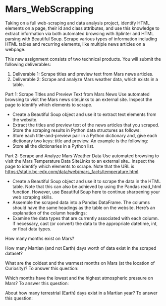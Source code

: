 # Mars_WebScrapping

Taking on a full web-scraping and data analysis project, identify HTML elements on a page, their id and class attributes, and use this knowledge to extract information via both automated browsing with Splinter and HTML parsing with Beautiful Soup. Scrape various types of information including HTML tables and recurring elements, like multiple news articles on a webpage.

This new assignment consists of two technical products. You will submit the following deliverables:
1. Deliverable 1: Scrape titles and preview text from Mars news articles.
2. Deliverable 2: Scrape and analyze Mars weather data, which exists in a table.

Part 1: Scrape Titles and Preview Text from Mars News
Use automated browsing to visit the Mars news siteLinks to an external site. Inspect the page to identify which elements to scrape.
- Create a Beautiful Soup object and use it to extract text elements from the website.
- Extract the titles and preview text of the news articles that you scraped. Store the scraping results in Python data structures as follows:
- Store each title-and-preview pair in a Python dictionary and, give each dictionary two keys: title and preview. An example is the following:
- Store all the dictionaries in a Python list.


Part 2: Scrape and Analyze Mars Weather Data
Use automated browsing to visit the Mars Temperature Data SiteLinks to an external site.. Inspect the page to identify which elements to scrape. Note that the URL is https://static.bc-edx.com/data/web/mars_facts/temperature.html.
- Create a Beautiful Soup object and use it to scrape the data in the HTML table. Note that this can also be achieved by using the Pandas read_html function. However, use Beautiful Soup here to continue sharpening your web scraping skills.
- Assemble the scraped data into a Pandas DataFrame. The columns should have the same headings as the table on the website. Here’s an explanation of the column headings:
- Examine the data types that are currently associated with each column. If necessary, cast (or convert) the data to the appropriate datetime, int, or float data types.


How many months exist on Mars?

How many Martian (and not Earth) days worth of data exist in the scraped dataset?

What are the coldest and the warmest months on Mars (at the location of Curiosity)? To answer this question:


Which months have the lowest and the highest atmospheric pressure on Mars? To answer this question:


About how many terrestrial (Earth) days exist in a Martian year? To answer this question:



